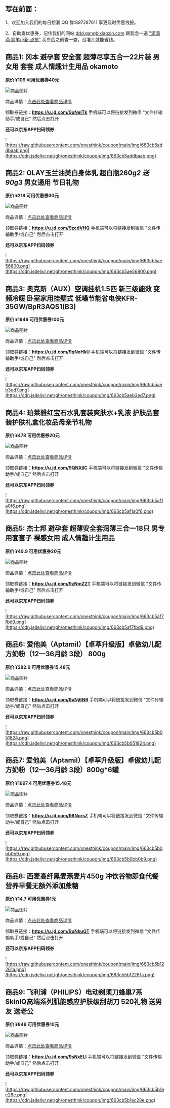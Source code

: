 ## 写在前面：

1、欢迎加入我们的每日捡漏 QQ 群:897287611 享更及时优惠线报。

2、自助查优惠券，记住我们的网站 [ddd.gangbixiaoxin.com](https://ddd.gangbixiaoxin.com) 跟我念一遍 ["滴滴滴.钢笔小新.点抗"](https://ddd.gangbixiaoxin.com) 买东西之前查一查，没准儿就能省钱。

## 商品1: 冈本 避孕套 安全套 超薄尽享五合一22片装 男女用 套套 成人情趣计生用品 okamoto

**原价 ¥109 可用优惠券40元**

![商品图片](http://img14.360buyimg.com/n1/jfs/t1/210308/12/38776/68122/66224f69Fe1539ca2/75d7fa6c27ccd1bb.png)

商品详情：[点击此处查看商品详情](https://union-click.jd.com/jdc?e=1003156031&amp;p=JF8BARkJK1olXwMEVlpaD00WCl8IGloUXgUHUVZZDEMnRzBQRQQlBENHFRxWFlVPRjtUBABAQlRcCEBdCUoWAGwNHlMRWQ4dDRsBVXt1XAZabD4TCWZmAC0aCCJwVRUNQyRlUQoyVW5eCUsQCmkPHVIQbQdSVQ5cWEpHAl8IG2tDMwYDVV9cCUsSBGc4GmsVWwYGV1pYD0IQA28NK1sdWjbV-eaIgvrCi9bchdPC5KHX3eKJlsMnM18LK1sUXAQCUFlcCksnM284GGtLMwdRU1tUCEgTbTJPUFxHHQACOllaDE4WCm0BK1kUXAQAZG5tb04UBA57Wlh2HWcKPF8oABhRdml6TRpwMwR1IggqTAJeXTJTTg4XXkVUUW5dOA)

领取券链接：**https://u.jd.com/9uNeITk** 手机端可以将链接发到微信 "文件传输助手/或自己" 然后点击打开

**还可以京东APP扫码领券**

![https://raw.githubusercontent.com/onesthink/coupon/main/img/663cb5addbaab.png](https://cdn.jsdelivr.net/gh/onesthink/coupon/img/663cb5addbaab.png)

## 商品2: OLAY玉兰油美白身体乳 超白瓶260g*2 送 90g*3  男女通用  节日礼物

**原价 ¥219 可用优惠券30元**

![商品图片](http://img14.360buyimg.com/n1/jfs/t1/227127/3/17290/108678/6630d3b9F9d1c188f/3895729d3a0a5440.jpg)

商品详情：[点击此处查看商品详情](https://union-click.jd.com/jdc?e=1003156031&amp;p=JF8BARUJK1olXwMEVlteCEITC18IGloUWgIGXF9dDkknRzBQRQQlBENHFRxWFlVPRjtUBABAQlRcCEBdCUoWBGsME1oVWwQdDRsBVXtEYmlIbARSLmNbHDlZcThxUTFgbj91UQoyVW5eCUsQCmkPHVIQbQdSVQ5cWEpHAl8IG2tGM0dQBgUYUnsWM28OG18WWQMFXVZfDEInA2cPK4y45dOI5YvVsZ-Ji7ixvI6c4dKc3G5tOEgnA24JGVsRWgcAVG5tCHsUMzFmGggTXwYHU10zVQxcBD1KWl97WgEAXVtZCUwnAW4JGVklbTZ8FBohQxhPaAh-HVN-AW54NykbTTNuZzBmGThwO1liACAlDQ9pQwpuZ1NObQYy)

领取券链接：**https://u.jd.com/9zcdVHQ** 手机端可以将链接发到微信 "文件传输助手/或自己" 然后点击打开

**还可以京东APP扫码领券**

![https://raw.githubusercontent.com/onesthink/coupon/main/img/663cb5ae56800.png](https://cdn.jsdelivr.net/gh/onesthink/coupon/img/663cb5ae56800.png)

## 商品3: 奥克斯（AUX）空调挂机1.5匹 新三级能效 变频冷暖 卧室家用挂壁式 低噪节能省电侠KFR-35GW/BpR3AQS1(B3)

**原价 ¥1949 可用优惠券100元**

![商品图片](http://img14.360buyimg.com/n1/jfs/t1/157080/8/23939/195612/663c8ae7F6cc12d48/127d8c2dcaa0f768.jpg)

商品详情：[点击此处查看商品详情](https://union-click.jd.com/jdc?e=1003156031&amp;p=JF8BARkJK1olXwMEVFldAU0fBF8IGloUVQcEXVZZCk8nRzBQRQQlBENHFRxWFlVPRjtUBABAQlRcCEBdCUoWC24OElMRXwIdDRsBVXtJcSx_RF9pBmNABDhacCJXVg1jbytlUQoyVW5eCUsQCmkPHVIQbQdSVQ5cWEpHAl8IG2tDMwYDVV9cCUsVA2o4GmsVWwYGV1pYD0MUBWwOK1sdWjbV-eaIgvrCi9bchdPC5KHX3eKJlsMnM18LK1sUXAQCUFlcCksnM284GGtLMwdRXF5bCxsfbTJPUFxHGlZCOlhUDUseCmgNK1kUXAQAZG5tTj5hdgQBGiVdCVZfECYmWihjZAl-eR9xMwRSFlckQTFyQxRwGF9MIGV6UG5dOA)

领取券链接：**https://u.jd.com/9qNoHkU** 手机端可以将链接发到微信 "文件传输助手/或自己" 然后点击打开

**还可以京东APP扫码领券**

![https://raw.githubusercontent.com/onesthink/coupon/main/img/663cb5aeb3ed7.png](https://cdn.jsdelivr.net/gh/onesthink/coupon/img/663cb5aeb3ed7.png)

## 商品4: 珀莱雅红宝石水乳套装爽肤水+乳液 护肤品套装护肤礼盒化妆品母亲节礼物

**原价 ¥478 可用优惠券20元**

![商品图片](http://img14.360buyimg.com/n1/jfs/t1/231305/6/16926/105451/663c880fF6d4c4673/0ebd039efae306ac.jpg)

商品详情：[点击此处查看商品详情](https://union-click.jd.com/jdc?e=1003156031&amp;p=JF8BAR8JK1olXwMEVlpeDEoeC18IGloUXQECVlhZC0snRzBQRQQlBENHFRxWFlVPRjtUBABAQlRcCEBdCUoWA2gIGV0RXgYdDRsBVXtvBDgAbhtiR2QBFDkkTDNAZTAJRwh1UQoyVW5eCUsQCmkPHVIQbQdSVQ5cWEpHAl8IG2tXM11XOlkIDk8TU2oNSQsTDgUyVW5dDksTAGsNHFsXWwMKZF5VD3vArtfdkerA1b_WytaKsezCitPchdMlbTYBZF5cCUkXB2gJGVslbQYyV24DZkpEBW0JGVkSM1tFH1kODxlQbWgPHloSXAYDZFxcCUkVM184XFN2HHZcUSNdDk5Fa2l_RAFAFUZ-CxcJZkkRAQR0Yg5xC1Z9AiMDXBUUd18IKw)

领取券链接：**https://u.jd.com/9QNXilC** 手机端可以将链接发到微信 "文件传输助手/或自己" 然后点击打开

**还可以京东APP扫码领券**

![https://raw.githubusercontent.com/onesthink/coupon/main/img/663cb5af1a0f6.png](https://cdn.jsdelivr.net/gh/onesthink/coupon/img/663cb5af1a0f6.png)

## 商品5: 杰士邦 避孕套 超薄安全套润薄三合一18只 男专用套套子 裸感女用 成人情趣计生用品

**原价 ¥49.9 可用优惠券20元**

![商品图片](http://img14.360buyimg.com/n1/jfs/t1/243784/40/7085/74326/663c374dFa5bd814f/784fd7be20821a8f.jpg)

商品详情：[点击此处查看商品详情](https://union-click.jd.com/jdc?e=1003156031&amp;p=JF8BASIJK1olXwMEUV5VCUMTBF8IGloUWQAEXV5dCE0nRzBQRQQlBENHFRxWFlVPRjtUBABAQlRcCEBdCUoWB2kOElsVXQAdDRsBVXtQRzN_E1JKCGZfU1lUTwl3SgtMGl9DUQoyVW5eCUsQCmkPHVIQbQdSVQ5cWEpHAl8IG2tDMwYDVV9YD0gXBG9mTRBPG1pKHBdtCXsXBW8MGF8QWg4EV1dVOEsfBF_ftuPA17fX3OeJlsPAusjdkufBw44yZG5eOEsWAm0IH1wUXwYyZF5tC3tJbW5bHVkUDlEHOgMaQ0xFSyoBdVwSWAEKVV9YOEkWAm0KK2slL3VlCFc6UhVeYzYPbl9IW04CLQovDj9vbW1-YhxyWU9cKj8WWxYTADZ6YWsVbQ)

领取券链接：**https://u.jd.com/9zNmZZT** 手机端可以将链接发到微信 "文件传输助手/或自己" 然后点击打开

**还可以京东APP扫码领券**

![https://raw.githubusercontent.com/onesthink/coupon/main/img/663cb5af7fbd9.png](https://cdn.jsdelivr.net/gh/onesthink/coupon/img/663cb5af7fbd9.png)

## 商品6: 爱他美（Aptamil）【卓萃升级版】卓傲幼儿配方奶粉（12—36月龄   3段） 800g

**原价 ¥282.9 可用优惠券15.48元**

![商品图片](http://img14.360buyimg.com/n1/jfs/t1/235921/23/16116/112520/663c8a50Fe8ae0de9/2180b3e7b1907469.jpg)

商品详情：[点击此处查看商品详情](https://union-click.jd.com/jdc?e=1003156031&amp;p=JF8BARkJK1olXwMEVF5cCEsWAF8IGloUWQEAU11dAUgnRzBQRQQlBENHFRxWFlVPRjtUBABAQlRcCEBdCUoWB2gKHFgVVAUdDRsBVXtHaiRaUl10WGVZIlw5SU9PeRx2XiZDUQoyVW5eCUsQCmkPHVIQbQdSVQ5cWEpHAl8IG2tDMwYDVV9cCUgQBGY4GmsVWwYGV1pYDEgeCmoOK1sdWjbV-eaIgvrCi9bchdPC5KHX3eKJlsMnM18LK1sUXAQCUFlcCksnM284GGtLMwdRUQlbCRgTbTJPUFwdD0JWOlhUCkkeC2kNK1kUXAQAZG5tXBxxUzJ7GwNgB2FXCDwkcE1QQzVRWQNzMwRDBDY0ThZiSy9tGgNqFGIAN25dOA)

领取券链接：**https://u.jd.com/9uNj6N9** 手机端可以将链接发到微信 "文件传输助手/或自己" 然后点击打开

**还可以京东APP扫码领券**

![https://raw.githubusercontent.com/onesthink/coupon/main/img/663cb5b051824.png](https://cdn.jsdelivr.net/gh/onesthink/coupon/img/663cb5b051824.png)

## 商品7: 爱他美（Aptamil）【卓萃升级版】卓傲幼儿配方奶粉（12—36月龄  3段）800g*6罐

**原价 ¥1697.4 可用优惠券15.48元**

![商品图片](http://img14.360buyimg.com/n1/jfs/t1/244201/9/8507/114017/663c8c84F2ba398a0/1826ef65e2266904.jpg)

商品详情：[点击此处查看商品详情](https://union-click.jd.com/jdc?e=1003156031&amp;p=JF8BARkJK1olXwMEVVldDEwWCl8IGloUWgYHVV5aDk8nRzBQRQQlBENHFRxWFlVPRjtUBABAQlRcCEBdCUoWBG8NGlsSWwIdDRsBVXtSAzRefh5SOGRkUxo2XgpKdwxjZCZDUQoyVW5eCUsQCmkPHVIQbQdSVQ5cWEpHAl8IG2tDMwYDVV9cCUgQBGY4GmsVWwYGV1pYD0MfAmcPK1sdWjbV-eaIgvrCi9bchdPC5KHX3eKJlsMnM18LK1sUXAQCUFlcCksnM284GGtLMwdRXVkJD0xEbTJPUFxAXAALOl5ZDkMfCmsMK1kUXAQAZG5tT0N0Qh9WHiYVWwNQKAcfbjxCSzB0fFlKMwQEVjUhcR5zVT93TSZlPX5lIG5dOA)

领取券链接：**https://u.jd.com/98NorsZ** 手机端可以将链接发到微信 "文件传输助手/或自己" 然后点击打开

**还可以京东APP扫码领券**

![https://raw.githubusercontent.com/onesthink/coupon/main/img/663cb5b0bb0b9.png](https://cdn.jsdelivr.net/gh/onesthink/coupon/img/663cb5b0bb0b9.png)

## 商品8: 西麦高纤黑麦燕麦片450g 冲饮谷物即食代餐营养早餐无额外添加蔗糖

**原价 ¥14.7 可用优惠券1元**

![商品图片](http://img14.360buyimg.com/n1/jfs/t1/103563/1/47622/211590/66028bdaF231bef28/de7d0084c833f6af.jpg)

商品详情：[点击此处查看商品详情](https://union-click.jd.com/jdc?e=1003156031&amp;p=JF8BAR4JK1olXwMEVlZVDUkVAV8IGloUXAIBVVZdCEsnRzBQRQQlBENHFRxWFlVPRjtUBABAQlRcCEBdCUoWAmsLGlMVXQYdDRsBVXtcQ2lyeTNCPmNCCFgJbzcSfQxuaCt1UQoyVW5eCUsQCmkPHVIQbQdSVQ5cWEpHAl8IG2tGM9GzxIvRipKDjbeDjFwSWjYDZF5bCE8UB2oOGloRXQIyVFZaOJy6u7qCqo6d5NKc3Inkr56ev7uWk2slbQUyVF9cCksTBG4KG2slXTYBZAAzCRgRAW8NHFx7AEFJUwtdWAJ5BGgNGFkXWgcyVl9cCkknM19ASTsUNkd5AiQZTz8RfQx0GTxlJGFwJxUzCh1OfTtpY1JSB2RwIBUGewNpM284)

领取券链接：**https://u.jd.com/9uNkuQT** 手机端可以将链接发到微信 "文件传输助手/或自己" 然后点击打开

**还可以京东APP扫码领券**

![https://raw.githubusercontent.com/onesthink/coupon/main/img/663cb5b12261a.png](https://cdn.jsdelivr.net/gh/onesthink/coupon/img/663cb5b12261a.png)

## 商品9: 飞利浦（PHILIPS）电动剃须刀蜂巢7系 SkinIQ高端系列肌能感应护肤级刮胡刀 520礼物 送男友 送老公

**原价 ¥849 可用优惠券10元**

![商品图片](http://img14.360buyimg.com/n1/jfs/t1/217998/36/39138/166648/663b8347F155aa3c3/6cf01c74f9641e34.jpg)

商品详情：[点击此处查看商品详情](https://union-click.jd.com/jdc?e=1003156031&amp;p=JF8BASMJK1olXwMEUVxbD0ITC18IGloUXQMEUF9fAU4nRzBQRQQlBENHFRxWFlVPRjtUBABAQlRcCEBdCUoWA2oOH1oXVAMdDRsBVXtiejAMHAgSPmRZNjwWWwhIXjloYiB1UQoyVW5eCUsQCmkPHVIQbQdSVQ5cWEpHAl8IG2tXM96Q-4rkkJyTlHNWRw7M2JHW6thaOEonA2kIH1gRWAADVFddDnsXC2g4zPatiIyzgdbk3NWf1NavztKpiZiKZG5tC3sXAm4KG18SXAQCZG5dOEgnXQEJSFwQVAYDVjAATwAQVmxbHTUSWgIHVVZeC3sVAm4KGWslbVMBKBgHVghOehB-YwkcOEJqHyYHT0gRBAEKQwVpGGZHEQ4CfD5OWhp4Hz0lXTY)

领取券链接：**https://u.jd.com/9sNxELI** 手机端可以将链接发到微信 "文件传输助手/或自己" 然后点击打开

**还可以京东APP扫码领券**

![https://raw.githubusercontent.com/onesthink/coupon/main/img/663cb5b1ec28e.png](https://cdn.jsdelivr.net/gh/onesthink/coupon/img/663cb5b1ec28e.png)

